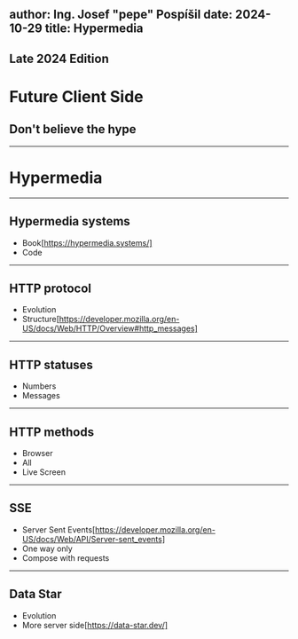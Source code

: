 author: Ing. Josef "pepe" Pospíšil
date: 2024-10-29
title: Hypermedia
---
## Late 2024 Edition
# Future Client Side
## Don't believe the hype
---
# Hypermedia
---
## Hypermedia systems
* Book[https://hypermedia.systems/]
* Code
---
## HTTP protocol
* Evolution
* Structure[https://developer.mozilla.org/en-US/docs/Web/HTTP/Overview#http_messages]
---
## HTTP statuses
* Numbers
* Messages
---
## HTTP methods
* Browser
* All
* Live Screen
---
## SSE
* Server Sent Events[https://developer.mozilla.org/en-US/docs/Web/API/Server-sent_events]
* One way only
* Compose with requests
---
## Data Star
* Evolution
* More server side[https://data-star.dev/]